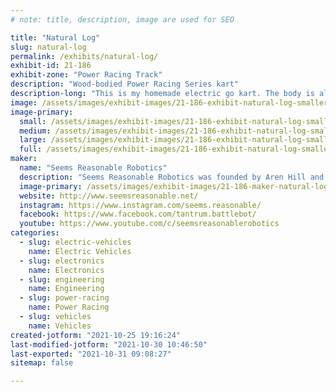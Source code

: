 ```yaml
---
# note: title, description, image are used for SEO

title: "Natural Log"
slug: natural-log
permalink: /exhibits/natural-log/
exhibit-id: 21-186
exhibit-zone: "Power Racing Track"
description: "Wood-bodied Power Racing Series kart"
description-long: "This is my homemade electric go kart. The body is all wood, no metal frame underneath. It&#039;s won some races. This revision is even waterproofed, so it won&#039;t fall apart if it rains like the last one!"
image: /assets/images/exhibit-images/21-186-exhibit-natural-log-smaller-large.jpg
image-primary: 
  small: /assets/images/exhibit-images/21-186-exhibit-natural-log-smaller-small.jpg
  medium: /assets/images/exhibit-images/21-186-exhibit-natural-log-smaller-medium.jpg
  large: /assets/images/exhibit-images/21-186-exhibit-natural-log-smaller-large.jpg
  full: /assets/images/exhibit-images/21-186-exhibit-natural-log-smaller-full.jpg
maker: 
  name: "Seems Reasonable Robotics"
  description: "Seems Reasonable Robotics was founded by Aren Hill and Sean Doherty to support a community of engineers that wanted to use their skills and experience to develop innovative solutions for fields including combat robotics and grass roots electrically powered motorsports."
  image-primary: /assets/images/exhibit-images/21-186-maker-natural-log-sr-logo-vector-file-medium.png
  website: http://www.seemsreasonable.net/
  instagram: https://www.instagram.com/seems.reasonable/
  facebook: https://www.facebook.com/tantrum.battlebot/
  youtube: https://www.youtube.com/c/seemsreasonablerobotics
categories: 
  - slug: electric-vehicles
    name: Electric Vehicles
  - slug: electronics
    name: Electronics
  - slug: engineering
    name: Engineering
  - slug: power-racing
    name: Power Racing
  - slug: vehicles
    name: Vehicles
created-jotform: "2021-10-25 19:16:24"
last-modified-jotform: "2021-10-30 10:46:50"
last-exported: "2021-10-31 09:08:27"
sitemap: false

---
```

